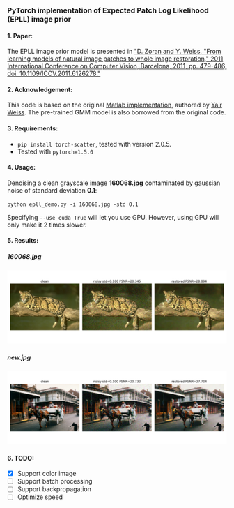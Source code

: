 ### PyTorch implementation of Expected Patch Log Likelihood (EPLL) image prior

#### 1. Paper:

The EPLL image prior model is presented in ["D. Zoran and Y. Weiss, "From learning models of natural image patches to whole image restoration," 2011 International Conference on Computer Vision, Barcelona, 2011, pp. 479-486, doi: 10.1109/ICCV.2011.6126278."](https://people.csail.mit.edu/danielzoran/EPLLICCVCameraReady.pdf)

#### 2. Acknowledgement:
This code is based on the original [Matlab implementation](http://www.cs.huji.ac.il/~daniez/epllcode.zip), authored by [Yair Weiss](https://www.cs.huji.ac.il/~yweiss/). The pre-trained GMM model is also borrowed from the original code.

#### 3. Requirements:

- `pip install torch-scatter`, tested with version 2.0.5.
- Tested with `pytorch=1.5.0`

#### 4. Usage:

Denoising a clean grayscale image **160068.jpg** contaminated by gaussian noise of standard deviation **0.1**:

`python epll_demo.py -i 160068.jpg -std 0.1`

Specifying `--use_cuda True` will let you use GPU. However, using GPU will only make it 2 times slower.

#### 5. Results:
##### 160068.jpg
![result](160068_demo.jpg)
##### new.jpg
![result](new_demo.jpg)

#### 6. TODO:
- [x] Support color image
- [ ] Support batch processing
- [ ] Support backpropagation
- [ ] Optimize speed